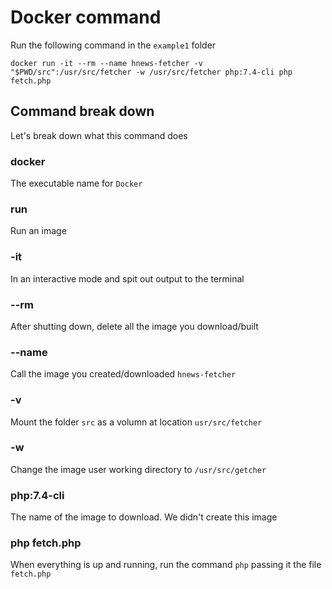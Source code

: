 # Docker command
Run the following command in the `example1` folder

```
docker run -it --rm --name hnews-fetcher -v "$PWD/src":/usr/src/fetcher -w /usr/src/fetcher php:7.4-cli php fetch.php
```

## Command break down
Let's break down what this command does

### docker
The executable name for `Docker`

### run
Run an image

### -it
In an interactive mode and spit out output to the terminal

### --rm
After shutting down, delete all the image you download/built

### --name
Call the image you created/downloaded `hnews-fetcher`

### -v
Mount the folder `src` as a volumn at location `usr/src/fetcher`

### -w
Change the image user working directory to `/usr/src/getcher`

### php:7.4-cli
The name of the image to download. We didn't create this image

### php fetch.php
When everything is up and running, run the command `php` passing it the file `fetch.php`